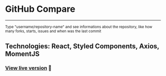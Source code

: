 <h1> GitHub Compare </h1>

<hr>

<p> <small>Type "username/repository-name" and see informations about the repository, like how many forks, starts, issues and when was the last commit </small> </p> 

<h2> Technologies: React, Styled Components, Axios, MomentJS</h2>

###  [View live version](https://laurabeatris.github.io/github-compare/) 🚀
